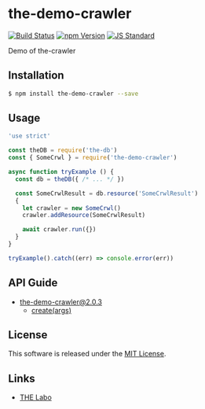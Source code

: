 the-demo-crawler
==========

<!---
This file is generated by ape-tmpl. Do not update manually.
--->

<!-- Badge Start -->
<a name="badges"></a>

[![Build Status][bd_travis_shield_url]][bd_travis_url]
[![npm Version][bd_npm_shield_url]][bd_npm_url]
[![JS Standard][bd_standard_shield_url]][bd_standard_url]

[bd_repo_url]: https://github.com/the-labo/the-demo-crawler
[bd_travis_url]: http://travis-ci.org/the-labo/the-demo-crawler
[bd_travis_shield_url]: http://img.shields.io/travis/the-labo/the-demo-crawler.svg?style=flat
[bd_travis_com_url]: http://travis-ci.com/the-labo/the-demo-crawler
[bd_travis_com_shield_url]: https://api.travis-ci.com/the-labo/the-demo-crawler.svg?token=
[bd_license_url]: https://github.com/the-labo/the-demo-crawler/blob/master/LICENSE
[bd_codeclimate_url]: http://codeclimate.com/github/the-labo/the-demo-crawler
[bd_codeclimate_shield_url]: http://img.shields.io/codeclimate/github/the-labo/the-demo-crawler.svg?style=flat
[bd_codeclimate_coverage_shield_url]: http://img.shields.io/codeclimate/coverage/github/the-labo/the-demo-crawler.svg?style=flat
[bd_gemnasium_url]: https://gemnasium.com/the-labo/the-demo-crawler
[bd_gemnasium_shield_url]: https://gemnasium.com/the-labo/the-demo-crawler.svg
[bd_npm_url]: http://www.npmjs.org/package/the-demo-crawler
[bd_npm_shield_url]: http://img.shields.io/npm/v/the-demo-crawler.svg?style=flat
[bd_standard_url]: http://standardjs.com/
[bd_standard_shield_url]: https://img.shields.io/badge/code%20style-standard-brightgreen.svg

<!-- Badge End -->


<!-- Description Start -->
<a name="description"></a>

Demo of the-crawler

<!-- Description End -->


<!-- Overview Start -->
<a name="overview"></a>



<!-- Overview End -->


<!-- Sections Start -->
<a name="sections"></a>

<!-- Section from "doc/guides/01.Installation.md.hbs" Start -->

<a name="section-doc-guides-01-installation-md"></a>

Installation
-----

```bash
$ npm install the-demo-crawler --save
```


<!-- Section from "doc/guides/01.Installation.md.hbs" End -->

<!-- Section from "doc/guides/02.Usage.md.hbs" Start -->

<a name="section-doc-guides-02-usage-md"></a>

Usage
---------

```javascript
'use strict'

const theDB = require('the-db')
const { SomeCrwl } = require('the-demo-crawler')

async function tryExample () {
  const db = theDB({ /* ... */ })

  const SomeCrwlResult = db.resource('SomeCrwlResult')
  {
    let crawler = new SomeCrwl()
    crawler.addResource(SomeCrwlResult)

    await crawler.run({})
  }
}

tryExample().catch((err) => console.error(err))

```


<!-- Section from "doc/guides/02.Usage.md.hbs" End -->

<!-- Section from "doc/guides/10.API Guide.md.hbs" Start -->

<a name="section-doc-guides-10-a-p-i-guide-md"></a>

API Guide
-----

+ [the-demo-crawler@2.0.3](./doc/api/api.md)
  + [create(args)](./doc/api/api.md#the-demo-crawler-function-create)


<!-- Section from "doc/guides/10.API Guide.md.hbs" End -->


<!-- Sections Start -->


<!-- LICENSE Start -->
<a name="license"></a>

License
-------
This software is released under the [MIT License](https://github.com/the-labo/the-demo-crawler/blob/master/LICENSE).

<!-- LICENSE End -->


<!-- Links Start -->
<a name="links"></a>

Links
------

+ [THE Labo][t_h_e_labo_url]

[t_h_e_labo_url]: https://github.com/the-labo

<!-- Links End -->
